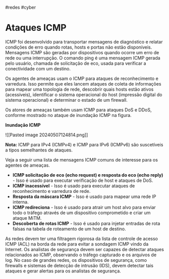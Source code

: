 #redes #cyber 

# Ataques ICMP

ICMP foi desenvolvido para transportar mensagens de diagnóstico e relatar condições de erro quando rotas, hosts e portas não estão disponíveis. Mensagens ICMP são geradas por dispositivos quando ocorre um erro de rede ou uma interrupção. O comando ping é uma mensagem ICMP gerada pelo usuário, chamada de solicitação de eco, usada para verificar a conectividade com um destino.

Os agentes de ameaças usam o ICMP para ataques de reconhecimento e varredura. Isso permite que eles lancem ataques de coleta de informações para mapear uma topologia de rede, descobrir quais hosts estão ativos (acessíveis), identificar o sistema operacional do host (impressão digital do sistema operacional) e determinar o estado de um firewall.

Os atores de ameaças também usam ICMP para ataques DoS e DDoS, conforme mostrado no ataque de inundação ICMP na figura.

**Inundação ICMP**

![[Pasted image 20240507124814.png]]

**Nota:** ICMP para IPv4 (ICMPv4) e ICMP para IPv6 (ICMPv6) são suscetíveis a tipos semelhantes de ataques.

Veja a seguir uma lista de mensagens ICMP comuns de interesse para os agentes de ameaças.

- **ICMP solicitação de eco (echo request) e resposta do eco (echo reply)** - Isso é usado para executar verificação de host e ataques de DoS.
- **ICMP inacessível** - Isso é usado para executar ataques de reconhecimento e varredura de rede.
- **Resposta da máscara ICMP** - Isso é usado para mapear uma rede IP interna.
- **ICMP redireciona** - Isso é usado para atrair um host alvo para enviar todo o tráfego através de um dispositivo comprometido e criar um ataque MiTM.
- **Descoberta de rotas ICMP** - Isso é usado para injetar entradas de rota falsas na tabela de roteamento de um host de destino.

As redes devem ter uma filtragem rigorosa da lista de controle de acesso ICMP (ACL) na borda da rede para evitar a sondagem ICMP vindo da Internet. Os analistas de segurança devem ser capazes de detectar ataques relacionados ao ICMP, observando o tráfego capturado e os arquivos de log. No caso de grandes redes, os dispositivos de segurança, como firewalls e sistemas de detecção de intrusão (IDS), devem detectar tais ataques e gerar alertas para os analistas de segurança.













